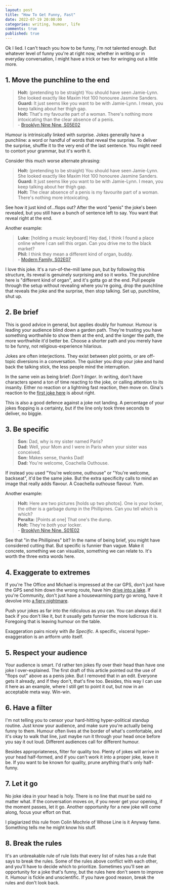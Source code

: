 ```yaml
---
layout: post
title: "How To Get Funny, Fast"
date: 2022-07-19 20:00:00
categories: writing, humour, life
comments: true
published: true
---
```

Ok I lied. I can't teach you how to be funny, I'm not talented enough. But whatever level of funny you're at right now, whether in writing or in everyday conversation, I might have a trick or two for wringing out a little more.

## 1. Move the punchline to the end

>**Holt:** (pretending to be straight) You should have seen Jamie-Lynn. She looked exactly like Maxim Hot 100 honouree Jasmine Sanders.<br>
>**Guard:** It just seems like you want to be with Jamie-Lynn. I mean, you keep talking about her thigh gap.<br>
>**Holt:** That's my favourite part of a woman. There's nothing more intoxicating than the clear absence of a penis.<br>
> \- [Brooklyn Nine Nine, S05E02](https://www.youtube.com/watch?v=M-f3sNylbUI&t=148s)

Humour is intrinsically linked with surprise. Jokes generally have a punchline: a word or handful of words that reveal the surprise. To deliver the surprise, shuffle it to the very end of the last sentence. You might need to contort your grammar, but it's worth it.

Consider this much worse alternate phrasing:

>**Holt:** (pretending to be straight) You should have seen Jamie-Lynn. She looked exactly like Maxim Hot 100 honouree Jasmine Sanders.<br>
>**Guard:** It just seems like you want to be with Jamie-Lynn. I mean, you keep talking about her thigh gap.<br>
>**Holt:** The clear absence of a penis is my favourite part of a woman. There's nothing more intoxicating.<br>

See how it just kind of...flops out? After the word "penis" the joke's been revealed, but you still have a bunch of sentence left to say. You want that reveal right at the end.

Another example:

>**Luke:** [holding a music keyboard] Hey dad, I think I found a place online where I can sell this organ. Can you drive me to the black market?<br>
>**Phil:** I think they mean a different kind of organ, buddy.<br>
> \- [Modern Family, S02E07](https://www.dailymotion.com/video/x6vw3mp?start=1155)

I love this joke. It's a run-of-the-mill lame pun, but by following this structure, its reveal is genuinely surprising and so it works. The punchline here is "different kind of organ", and it's gotta go at the end. Pull people through the setup without revealing where you're going, drop the punchline that reveals the joke and the surprise, then stop talking. Set up, punchline, shut up.


## 2. Be brief

This is good advice in general, but applies doubly for humour. Humour is leading your audience blind down a garden path. They're trusting you have something worthwhile to show them at the end, and the longer the path, the more worthwhile it'd better be. Choose a shorter path and you merely have to be funny, not religious-experience hilarious.

Jokes are often interjections. They exist between plot points, or are off-topic diversions in a conversation. The quicker you drop your joke and hand back the talking stick, the less people mind the interruption.

In the same vein as being brief: _Don't linger_. In writing, don't have characters spend a ton of time reacting to the joke, or calling attention to its insanity. Either no reaction or a lightning fast reaction, then move on. Gina's reaction to the [first joke here](https://www.youtube.com/watch?v=0zJLltYWtNA) is about right.

This is also a good defence against a joke not landing. A percentage of your jokes flopping is a certainty, but if the line only took three seconds to deliver, no biggie.


## 3. Be specific

>**Son:** Dad, why is my sister named Paris?<br>
>**Dad:** Well, your Mom and I were in Paris when your sister was conceived.<br>
>**Son:** Makes sense, thanks Dad!<br>
>**Dad:** You're welcome, Coachella Outhouse.

If instead you used "You're welcome, outhouse" or "You're welcome, backseat", it'd be the same joke. But the extra specificity calls to mind an image that really adds flavour. A Coachella outhouse flavour. Yum.

Another example:

>**Holt:** Here are two pictures [holds up two photos]. One is your locker, the other is a garbage dump in the Phillipines. Can you tell which is which?<br>
>**Peralta:** [Points at one] That one's the dump.<br>
>**Holt:** They're _both_ your locker.<br>
> \- [Brooklyn Nine Nine, S01E02](https://www.youtube.com/watch?v=GjsHXHA0IS8)

See that "in the Phillipines" bit? In the name of being brief, you might have considered cutting that. But specific is funnier than vague. Make it concrete, something we can visualize, something we can relate to. It's worth the three extra words here.


## 4. Exaggerate to extremes

If you're The Office and Michael is impressed at the car GPS, don't just have the GPS send him down the wrong route, have him [drive into a lake](https://www.youtube.com/watch?v=DOW_kPzY_JY). If you're Community, don't just have a housewarming party go wrong, have it devolve into [a fiery nightmare](https://www.youtube.com/watch?v=77tZkgnh-8U&t=740s).

Push your jokes as far into the ridiculous as you can. You can always dial it back if you don't like it, but it usually gets funnier the more ludicrous it is. Foregoing that is leaving humour on the table.

Exaggeration pairs nicely with _Be Specific_. A specific, visceral hyper-exaggeration is an artform unto itself.


## 5. Respect your audience

Your audience is smart. I'd rather ten jokes fly over their head than have one joke I over-explained. The first draft of this article pointed out the use of "flops out" above as a penis joke. But I removed that in an edit. Everyone gets it already, and if they don't, that's fine too. Besides, this way I can use it here as an example, where I still get to point it out, but now in an acceptable meta way. Win-win.


## 6. Have a filter

I'm not telling you to censor your hard-hitting hyper-political standup routine. Just know your audience, and make sure you're actually being funny to them. Humour often lives at the border of what's comfortable, and it's okay to walk that line, just maybe run it through your head once before you say it out loud. Different audiences call for different humour.

Besides appropriateness, filter for quality too. Plenty of jokes will arrive in your head half-formed, and if you can't work it into a proper joke, leave it be. If you want to be known for quality, prune anything that's only half-funny.


## 7. Let it go

No joke idea in your head is holy. There is no line that _must_ be said no matter what. If the conversation moves on, if you never get your opening, if the moment passes, let it go. Another opportunity for a new joke will come along, focus your effort on that.

I plagiarized this rule from Colin Mochrie of Whose Line is it Anyway fame. Something tells me he might know his stuff.


## 8. Break the rules

It's an unbreakable rule of rule lists that every list of rules has a rule that says to break the rules. Some of the rules above conflict with each other, and you'll have to decide which to prioritize. Sometimes you'll see an opportunity for a joke that's funny, but the rules here don't seem to improve it. Humour is fickle and unscientific. If you have good reason, break the rules and don't look back.

